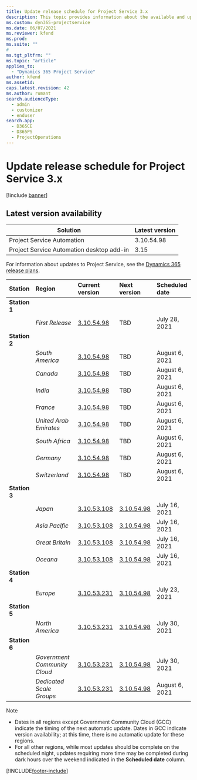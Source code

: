 ```yaml
---
title: Update release schedule for Project Service 3.x
description: This topic provides information about the available and upcoming releases of Dynamics 365 Project Service Automation.
ms.custom: dyn365-projectservice
ms.date: 06/07/2021
ms.reviewer: kfend
ms.prod:
ms.suite: ""
#
ms.tgt_pltfrm: ""
ms.topic: "article"
applies_to: 
  - "Dynamics 365 Project Service"
author: kfend
ms.assetid: 
caps.latest.revision: 42
ms.author: rumant
search.audienceType: 
  - admin
  - customizer
  - enduser
search.app: 
  - D365CE
  - D365PS
  - ProjectOperations
---
```


# Update release schedule for Project Service 3.x

[!include [banner](../includes/psa-now-project-operations.md)]

## Latest version availability

| Solution  | Latest version |
|-------|----|
| Project Service Automation    | 3.10.54.98 |
| Project Service Automation desktop add-in                | 3.15          |

For information about updates to Project Service, see the [Dynamics 365 release plans](/dynamics365/release-plans/). 

| Station  | Region | Current version | Next version |  Scheduled date
| :---   | :---   | :---   | :---   |:---   |         
|<strong>Station 1</strong> | |  |  | |
| | <i>First Release</i> | [3.10.54.98](whats-new-ur-33.md) | TBD | July 28, 2021
|<strong>Station 2</strong> | |  |  | |
| | <i>South America</i> | [3.10.54.98](whats-new-ur-33.md) | TBD | August 6, 2021
| | <i>Canada</i> | [3.10.54.98](whats-new-ur-33.md) | TBD | August 6, 2021
| | <i>India</i> | [3.10.54.98](whats-new-ur-33.md) | TBD | August 6, 2021
| | <i>France</i> | [3.10.54.98](whats-new-ur-33.md) | TBD | August 6, 2021
| | <i>United Arab Emirates</i> | [3.10.54.98](whats-new-ur-33.md) | TBD | August 6, 2021
| | <i>South Africa</i> | [3.10.54.98](whats-new-ur-33.md) | TBD | August 6, 2021
| | <i>Germany</i> | [3.10.54.98](whats-new-ur-33.md) | TBD | August 6, 2021
| | <i>Switzerland</i> | [3.10.54.98](whats-new-ur-33.md) | TBD | August 6, 2021
|<strong>Station 3</strong> | |  |  | |
| | <i>Japan</i> | [3.10.53.108](whats-new-ur-32.md) | [3.10.54.98](whats-new-ur-33.md) | July 16, 2021
| | <i>Asia Pacific</i> | [3.10.53.108](whats-new-ur-32.md) | [3.10.54.98](whats-new-ur-33.md) | July 16, 2021
| | <i>Great Britain</i> | [3.10.53.108](whats-new-ur-32.md) | [3.10.54.98](whats-new-ur-33.md) | July 16, 2021
| | <i>Oceana</i> | [3.10.53.108](whats-new-ur-32.md) | [3.10.54.98](whats-new-ur-33.md) | July 16, 2021
|<strong>Station 4</strong> | |  |  | |
| | <i>Europe</i> | [3.10.53.231](whats-new-ur-32-5.md) | [3.10.54.98](whats-new-ur-33.md) | July 23, 2021
|<strong>Station 5</strong> | |  |  | |
| | <i>North America</i> | [3.10.53.231](whats-new-ur-32-5.md) | [3.10.54.98](whats-new-ur-33.md) | July 30, 2021
|<strong>Station 6</strong> | |  |  | |
| | <i>Government Community Cloud</i> | [3.10.53.231](whats-new-ur-32-5.md) | [3.10.54.98](whats-new-ur-33.md) | July 30, 2021
| | <i>Dedicated Scale Groups</i> | [3.10.53.231](whats-new-ur-32-5.md) | [3.10.54.98](whats-new-ur-33.md) | August 6, 2021

>[!Note]
> - Dates in all regions except Government Community Cloud (GCC) indicate the timing of the next automatic update. Dates in GCC indicate version availability; at this time, there is no automatic update for these regions.
> - For all other regions, while most updates should be complete on the scheduled night, updates requiring more time may be completed during dark hours over the weekend indicated in the **Scheduled date** column.


[!INCLUDE[footer-include](../includes/footer-banner.md)]
